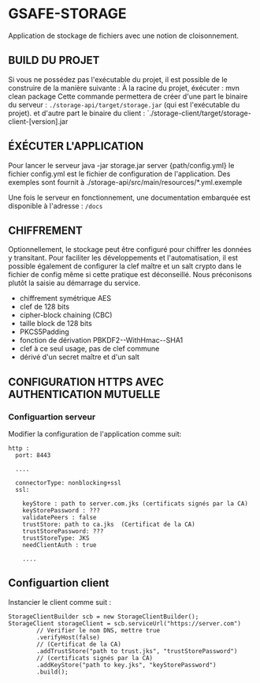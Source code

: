 # GSAFE-STORAGE
Application de stockage de fichiers avec une notion de cloisonnement.

## BUILD DU PROJET
Si vous ne possédez pas l'exécutable du projet, il est possible de le construire de la manière suivante :
À la racine du projet, éxécuter : mvn clean package
Cette commande permettera de créer d'une part le binaire du serveur :
  `./storage-api/target/storage.jar` (qui est l'exécutable du projet).
et d'autre part le binaire du client :
  `./storage-client/target/storage-client-[version].jar

## ÉXÉCUTER L'APPLICATION
Pour lancer le serveur
java -jar storage.jar server {path/config.yml}
le fichier config.yml est le fichier de configuration de l'application. Des exemples sont fournit à ./storage-api/src/main/resources/*.yml.exemple

Une fois le serveur en fonctionnement, une documentation embarquée est disponible à l'adresse : `/docs`

## CHIFFREMENT
Optionnellement, le stockage peut être configuré pour chiffrer les données y transitant.
Pour faciliter les développements et l'automatisation, il est possible également de configurer la clef maître et un salt crypto dans le fichier de config même si cette pratique est déconseillé. Nous préconisons plutôt la saisie au démarrage du service.

- chiffrement symétrique AES
- clef de 128 bits 
- cipher-block chaining (CBC)
- taille block de 128 bits
- PKCS5Padding
- fonction de dérivation PBKDF2--WithHmac--SHA1
- clef à ce seul usage, pas de clef commune
- dérivé d'un secret maître et d'un salt

## CONFIGURATION HTTPS AVEC AUTHENTICATION MUTUELLE

### Configuartion serveur 

Modifier la configuration de l'application comme suit:

```
http :
  port: 8443
  
  ....
  
  connectorType: nonblocking+ssl
  ssl:

    keyStore : path to server.com.jks (certificats signés par la CA)
    keyStorePassword : ???
    validatePeers : false
    trustStore: path to ca.jks  (Certificat de la CA)
    trustStorePassword: ???
    trustStoreType: JKS
    needClientAuth : true
  
    ....

```

## Configuartion client 
 

Instancier le client comme suit : 
 
```
StorageClientBuilder scb = new StorageClientBuilder();
StorageClient storageClient = scb.serviceUrl("https://server.com")
        // Verifier le nom DNS, mettre true
        .verifyHost(false)
        // (Certificat de la CA)
        .addTrustStore("path to trust.jks", "trustStorePassword")
        // (certificats signés par la CA)
        .addKeyStore("path to key.jks", "keyStorePassword")
        .build();
```




